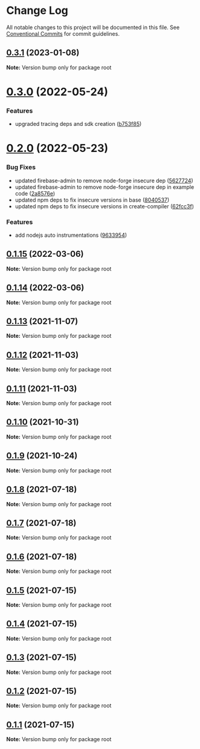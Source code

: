 # Change Log

All notable changes to this project will be documented in this file.
See [Conventional Commits](https://conventionalcommits.org) for commit guidelines.

## [0.3.1](https://github.com/KevinDyer/node-graffiticode-compiler-framework/compare/v0.3.0...v0.3.1) (2023-01-08)

**Note:** Version bump only for package root





# [0.3.0](https://github.com/KevinDyer/node-graffiticode-compiler-framework/compare/v0.2.0...v0.3.0) (2022-05-24)


### Features

* upgraded tracing deps and sdk creation ([b753f85](https://github.com/KevinDyer/node-graffiticode-compiler-framework/commit/b753f854af9fb4ba2bfb9e0823ac886c876a8a6f))





# [0.2.0](https://github.com/KevinDyer/node-graffiticode-compiler-framework/compare/v0.1.15...v0.2.0) (2022-05-23)


### Bug Fixes

* updated firebase-admin to remove node-forge insecure dep ([5627724](https://github.com/KevinDyer/node-graffiticode-compiler-framework/commit/56277246c6829cc9eeba6b9856f3ad15692b0d7a))
* updated firebase-admin to remove node-forge insecure dep in example code ([2a8576e](https://github.com/KevinDyer/node-graffiticode-compiler-framework/commit/2a8576ea3a0a065d83e1e3e232b9a9e5a8d574e7))
* updated npm deps to fix insecure versions in base ([8040537](https://github.com/KevinDyer/node-graffiticode-compiler-framework/commit/80405370c4dc750194392b8fdae052a086b9e8f0))
* updated npm deps to fix insecure versions in create-compiler ([62fcc3f](https://github.com/KevinDyer/node-graffiticode-compiler-framework/commit/62fcc3f90f47eacdc15d66236663715fad9de3e2))


### Features

* add nodejs auto instrumentations ([9633954](https://github.com/KevinDyer/node-graffiticode-compiler-framework/commit/96339545051b24eba8a0f6693d2e085d7bacf21d))





## [0.1.15](https://github.com/KevinDyer/node-graffiticode-compiler-framework/compare/v0.1.14...v0.1.15) (2022-03-06)

**Note:** Version bump only for package root





## [0.1.14](https://github.com/KevinDyer/node-graffiticode-compiler-framework/compare/v0.1.13...v0.1.14) (2022-03-06)

**Note:** Version bump only for package root





## [0.1.13](https://github.com/KevinDyer/node-graffiticode-compiler-framework/compare/v0.1.12...v0.1.13) (2021-11-07)

**Note:** Version bump only for package root





## [0.1.12](https://github.com/KevinDyer/node-graffiticode-compiler-framework/compare/v0.1.11...v0.1.12) (2021-11-03)

**Note:** Version bump only for package root





## [0.1.11](https://github.com/KevinDyer/node-graffiticode-compiler-framework/compare/v0.1.10...v0.1.11) (2021-11-03)

**Note:** Version bump only for package root





## [0.1.10](https://github.com/KevinDyer/node-graffiticode-compiler-framework/compare/v0.1.9...v0.1.10) (2021-10-31)

**Note:** Version bump only for package root





## [0.1.9](https://github.com/KevinDyer/node-graffiticode-compiler-framework/compare/v0.1.8...v0.1.9) (2021-10-24)

**Note:** Version bump only for package root





## [0.1.8](https://github.com/KevinDyer/node-graffiticode-compiler-framework/compare/v0.1.7...v0.1.8) (2021-07-18)

**Note:** Version bump only for package root





## [0.1.7](https://github.com/KevinDyer/node-graffiticode-compiler-framework/compare/v0.1.6...v0.1.7) (2021-07-18)

**Note:** Version bump only for package root





## [0.1.6](https://github.com/KevinDyer/node-graffiticode-compiler-framework/compare/v0.1.5...v0.1.6) (2021-07-18)

**Note:** Version bump only for package root





## [0.1.5](https://github.com/KevinDyer/node-graffiticode-compiler-framework/compare/v0.1.4...v0.1.5) (2021-07-15)

**Note:** Version bump only for package root





## [0.1.4](https://github.com/KevinDyer/node-graffiticode-compiler-framework/compare/v0.1.3...v0.1.4) (2021-07-15)

**Note:** Version bump only for package root





## [0.1.3](https://github.com/KevinDyer/node-graffiticode-compiler-framework/compare/v0.1.2...v0.1.3) (2021-07-15)

**Note:** Version bump only for package root





## [0.1.2](https://github.com/KevinDyer/node-graffiticode-compiler-framework/compare/v0.1.1...v0.1.2) (2021-07-15)

**Note:** Version bump only for package root





## [0.1.1](https://github.com/KevinDyer/node-graffiticode-compiler-framework/compare/v0.0.18...v0.1.1) (2021-07-15)

**Note:** Version bump only for package root

